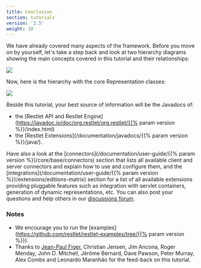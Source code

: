 ```yaml
---
title: Conclusion
section: tutorials
version: '2.5'
weight: 10
---
```

We have already covered many aspects of the framework. Before you move
on by yourself, let's take a step back and look at two hierarchy
diagrams showing the main concepts covered in this tutorial and their
relationships:

![](../images/restlets.png)

Now, here is the hierarchy with the core Representation classes:

![](../images/representations.png)

Beside this tutorial, your best source of information will be the
Javadocs of:
- the [Restlet API and Restlet Engine](https://javadoc.io/doc/org.restlet/org.restlet/{{% param version %}}/index.html)
- the [Restlet Extensions](/documentation/javadocs/{{% param version %}}/java/).

Have also a look at the [connectors](/documentation/user-guide/{{% param version %}}/core/base/connectors) section that lists
all available client and server connectors and explain how to use and configure them, and the
[integrations](/documentation/user-guide/{{% param version %}}/extensions/editions-matrix) section for
a list of all available extensions providing pluggable features such as integration with servlet containers, generation of dynamic
representations, etc. You can also post your questions and help others in our [discussions forum](https://github.com/restlet/restlet-framework-java/discussions).

### <a name="notes">Notes</a>

-   We encourage you to run the [examples](https://github.com/restlet/restlet-examples/tree/{{% param version %}}).
-   Thanks to [Jean-Paul Figer](http://www.figer.com/), Christian Jensen, Jim Ancona, Roger Menday, John D. Mitchell, Jérôme Bernard,
    Dave Pawson, Peter Murray, Alex Combs and Leonardo Maranhão for the feed-back on this tutorial.
